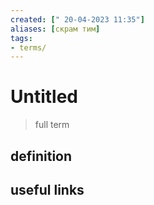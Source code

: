 ```yaml
---
created: [" 20-04-2023 11:35"]
aliases: [скрам тим]
tags:
- terms/
---
```


# Untitled

> full term

## definition

## useful links
